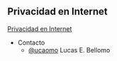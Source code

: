Privacidad en Internet
----------------------

[Privacidad en Internet](https://pewen.github.io/FLISoL2015-privacidad/FLISoL2015-privacidad.pdf)

- Contacto
  - [@ucaomo](https://twitter.com/ucaomo) Lucas E. Bellomo
